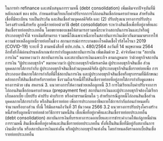 ในการทำ refinance และสนับสนุนการรวมหนี้ (debt consolidation) เพิ่มเติมจากปัจจุบันที่มีหลักเกณฑ์
ของ ธปท. กําหนดห้ามเรียกเก็บค่าปรับจากการไถ่ถอนสินเชื่อก่อนครบกําหนด สําหรับสินเชื่อที่มีทะเบียน
รถเป็นประกัน และสินเชื่อส่วนบุคคลดิจิทัล และ (2) ปรับปรุงแนวทางการปรับปรุงโครงสร้างหนี้สำหรับ
ลูกหนี้รายย่อยด้วยวิธี debt consolidation ระหว่างสินเชื่อเพื่อที่อยู่อาศัยและสินเชื่อรายย่อยประเภทอื่น
โดยขยายขอบเขตให้สามารถรวมหนี้ระหว่างสถาบันการเงินและ/หรือผู้ประกอบธุรกิจได้ จากเดิมที่สามารถ
รวมหนี้ได้เฉพาะหนี้ภายในสถาบันการเงินเดียวกันตามมาตรการให้ความช่วยเหลือลูกหนี้รายย่อยในช่วง
สถานการณ์การระบาดของโรคติดเชื้อไวรัสโคโรนา 2019 (COVID-19) ระยะที่ 3 ตามหนังสือที่ ธปท.กปน.ว.
480/2564 ลงวันที่ 14 พฤษภาคม 2564 อีกทั้งยังได้ผ่อนปรนหลักเกณฑ์การกำกับดูแลสถาบันการเงิน
เพิ่มเติมด้วย
2. คำจำกัดความ
“สถาบันการเงิน” หมายความว่า สถาบันการเงิน และสถาบันการเงินเฉพาะกิจ ตามกฎหมาย
ว่าด้วยธุรกิจสถาบันการเงิน
“ผู้ประกอบธุรกิจ” หมายความว่า ผู้ประกอบธุรกิจบัตรเครดิต ผู้ประกอบธุรกิจสินเชื่อ
ส่วนบุคคลภายใต้การกำกับ ผู้ประกอบธุรกิจสินเชื่อส่วนบุคคลดิจิทัล ผู้ประกอบธุรกิจสินเชื่อรายย่อยเพื่อ
การประกอบอาชีพภายใต้การกำกับที่มิใช่สถาบันการเงิน และผู้ประกอบธุรกิจสินเชื่อหรือธุรกรรมที่มีลักษณะ
คล้ายการให้สินเชื่อสำหรับรายย่อย ซึ่งรวมถึงเจ้าหนี้ที่ให้สินเชื่อรายย่อยที่อยู่ภายใต้การกำกับดูแลของ
ทางการด้วย เช่น สหกรณ์
3. แนวทางการให้ความช่วยเหลือลูกหนี้
3.1 การไม่เรียกเก็บค่าปรับจากการไถ่ถอนสินเชื่อก่อนครบกําหนด (prepayment fee)
สถาบันการเงินและผู้ประกอบธุรกิจต้องไม่เรียกเก็บดอกเบี้ย เบี้ยปรับ ค่าปรับ ค่าบริการ
หรือค่าธรรมเนียมใด ๆ สำหรับกรณีลูกหนี้ไถ่ถอนสินเชื่อส่วนบุคคลภายใต้การกำกับ หรือสินเชื่อรายย่อย
เพื่อการประกอบอาชีพภายใต้การกำกับก่อนกำหนดทั้งจำนวนหรือบางส่วน ทั้งนี้ ให้มีผลจนถึงวันที่
31 ธันวาคม 2566
3.2 แนวทางการปรับปรุงโครงสร้างหนี้สำหรับลูกหนี้รายย่อยด้วยวิธีการรวมหนี้สิน
เชื่อเพื่อที่อยู่อาศัยและสินเชื่อรายย่อยประเภทอื่น (debt consolidation)
สถาบันการเงินที่บรรเทาภาระดอกเบี้ยและการชำระค่างวดให้แก่ลูกหนี้ผ่านการรวมหนี้
สินเชื่อเพื่อที่อยู่อาศัยและสินเชื่อรายย่อยประเภทอื่น ทั้งที่เป็นสินเชื่อที่มีอยู่กับสถาบันการเงินเดียวกัน
หรือสถาบันการเงินแห่งอื่น หรือผู้ประกอบธุรกิจแห่งอื่น โดยกำหนดอัตราดอกเบี้ยสินเชื่อรายย่อยประเภทอื่น
